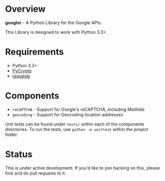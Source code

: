 # Overview

**googler** - A Python Library for the Google APIs.

This Library is designed to work with Python 3.3+.

# Requirements

* Python 3.3+
* [PyCrypto](https://www.dlitz.net/software/pycrypto/)
* [requests](http://www.python-requests.org/)

# Components

* `reCAPTCHA` - Support for Google's reCAPTCHA, including Mailhide
* `geocoding` - Support for Geocoding location addresses

Unit tests can be found under `tests/` within each of the components directories. To run the tests, use `python -m unittest` within the project folder.

# Status

This is under active development. If you'd like to join hacking on this, please fork and do pull requests to it.